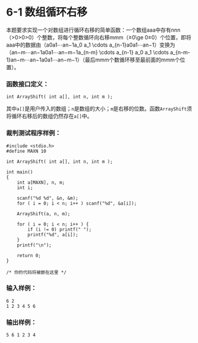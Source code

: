 # 6-1 数组循环右移
本题要求实现一个对数组进行循环右移的简单函数：一个数组aaa中存有nnn（>0>0>0）个整数，将每个整数循环向右移mmm（≥0\ge
0≥0）个位置，即将aaa中的数据由（a0a1⋯an−1a_0 a_1 \cdots
a_{n-1}a​0​​a​1​​⋯a​n−1​​）变换为（an−m⋯an−1a0a1⋯an−m−1a_{n-m} \cdots a_{n-1} a_0
a_1 \cdots
a_{n-m-1}a​n−m​​⋯a​n−1​​a​0​​a​1​​⋯a​n−m−1​​）（最后mmm个数循环移至最前面的mmm个位置）。

### 函数接口定义：

    
    
    int ArrayShift( int a[], int n, int m );
    

其中`a[]`是用户传入的数组；`n`是数组的大小；`m`是右移的位数。函数`ArrayShift`须将循环右移后的数组仍然存在`a[]`中。

### 裁判测试程序样例：

    
    
    #include <stdio.h>
    #define MAXN 10
    
    int ArrayShift( int a[], int n, int m );
    
    int main()
    {
        int a[MAXN], n, m;
        int i;
    
        scanf("%d %d", &n, &m);
        for ( i = 0; i < n; i++ ) scanf("%d", &a[i]);
    
        ArrayShift(a, n, m);
    
        for ( i = 0; i < n; i++ ) {
            if (i != 0) printf(" ");
            printf("%d", a[i]);
        }
        printf("\n");
    
        return 0;
    }
    
    /* 你的代码将被嵌在这里 */
    

### 输入样例：

    
    
    6 2
    1 2 3 4 5 6
    

### 输出样例：

    
    
    5 6 1 2 3 4
    

